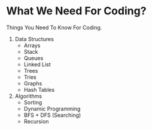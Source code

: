 # What We Need For Coding?

Things You Need To Know For Coding.

1. Data Structures
    - Arrays
    - Stack
    - Queues
    - Linked List
    - Trees
    - Tries
    - Graphs
    - Hash Tables
2. Algorithms
    - Sorting
    - Dynamic Programming
    - BFS + DFS (Searching)
    - Recursion